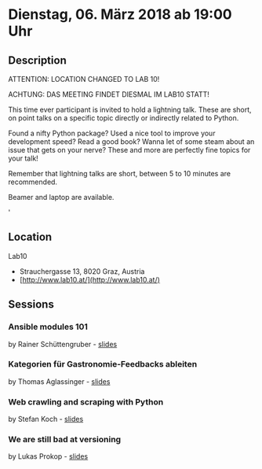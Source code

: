 # Dienstag, 06. März 2018 ab 19:00 Uhr

## Description

ATTENTION: LOCATION CHANGED TO LAB 10!

ACHTUNG: DAS MEETING FINDET DIESMAL IM LAB10 STATT!

This time ever participant is invited to hold a lightning talk. These are short, on point talks on a specific topic directly or indirectly related to Python.

Found a nifty Python package? Used a nice tool to improve your development speed? Read a good book? Wanna let of some steam about an issue that gets on your nerve? These and more are perfectly fine topics for your talk!

Remember that lightning talks are short, between 5 to 10 minutes are recommended.

Beamer and laptop are available.

'

## Location

Lab10

- Strauchergasse 13, 8020 Graz, Austria
- [http://www.lab10.at/](http://www.lab10.at/)

## Sessions

### Ansible modules 101

by Rainer Schüttengruber - [slides](https://www.slideshare.net/RainerSchuettengrube/ansible-modules-101)

### Kategorien für Gastronomie-Feedbacks ableiten

by Thomas Aglassinger - [slides](https://github.com/roskakori/talks/blob/master/pygraz/kategorien_fuer_gastronomie-feedback/Kategorien_fuer_Gastronomie-Feedback.ipynb)

### Web crawling and scraping with Python

by Stefan Koch - [slides](https://www.slideshare.net/secret/kfm7wY454NzNFd)

### We are still bad at versioning

by Lukas Prokop - [slides](http://lukas-prokop.at/talks/pygraz-lt-versioning/)
